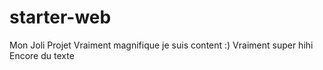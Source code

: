 # starter-web
Mon Joli Projet
Vraiment magnifique je suis content :)
Vraiment super hihi
Encore du texte
